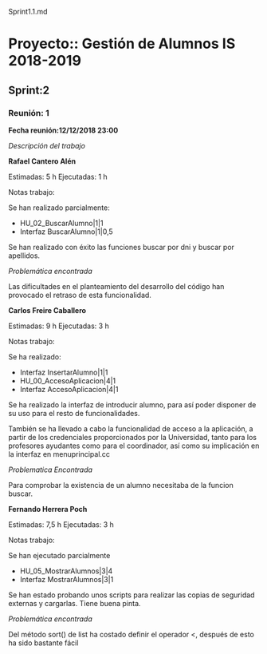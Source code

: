Sprint1.1.md

# Proyecto:: **Gestión de Alumnos IS 2018-2019**
 
## Sprint:2

### Reunión: 1

**Fecha reunión:12/12/2018 23:00**


_Descripción del trabajo_

**Rafael Cantero Alén**

Estimadas: 5 h
Ejecutadas: 1 h

Notas trabajo:

Se han realizado parcialmente:

* HU_02_BuscarAlumno|1|1
* Interfaz BuscarAlumno|1|0,5

Se han realizado con éxito las funciones buscar por dni y buscar por apellidos.

_Problemática encontrada_

Las dificultades en el planteamiento del desarrollo del código han provocado el retraso de esta funcionalidad.


**Carlos Freire Caballero**

Estimadas: 9 h
Ejecutadas: 3 h

Notas trabajo:

Se ha realizado:

* Interfaz InsertarAlumno|1|1
* HU_00_AccesoAplicacion|4|1
* Interfaz AccesoAplicacion|4|1

Se ha realizado la interfaz de introducir alumno, para así poder disponer de su uso para el resto de funcionalidades. 

También se ha llevado a cabo la funcionalidad de acceso a la aplicación, a partir de los credenciales proporcionados por la Universidad, tanto para los profesores ayudantes como para el coordinador, así como su implicación en la interfaz en menuprincipal.cc

*Problematica Encontrada*

Para comprobar la existencia de un alumno necesitaba de la funcion buscar.

**Fernando Herrera Poch**

Estimadas: 7,5 h
Ejecutadas: 3 h

Notas trabajo:

Se han ejecutado parcialmente

* HU_05_MostrarAlumnos|3|4
* Interfaz MostrarAlumnos|3|1

Se han estado probando unos scripts para realizar las copias de seguridad externas y cargarlas. Tiene buena pinta.

_Problemática encontrada_

Del método sort() de list ha costado definir el operador <, después de esto ha sido bastante fácil
